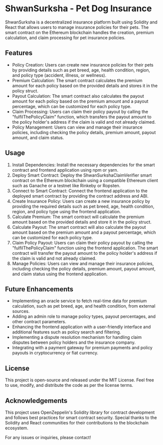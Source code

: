 
# ShwanSurksha - Pet Dog Insurance

ShwanSurksha is a decentralized insurance platform built using Solidity and React that allows users to manage insurance policies for their pets. The smart contract on the Ethereum blockchain handles the creation, premium calculation, and claim processing for pet insurance policies.

## Features

- Policy Creation: Users can create new insurance policies for their pets by providing details such as pet breed, age, health condition, region, and policy type (accident, illness, or wellness).
- Premium Calculation: The smart contract calculates the premium amount for each policy based on the provided details and stores it in the policy struct.
- Payout Calculation: The smart contract also calculates the payout amount for each policy based on the premium amount and a payout percentage, which can be customized for each policy type.
- Claim Processing: Users can claim their policy payout by calling the "fulfilThePolicyClaim" function, which transfers the payout amount to the policy holder's address if the claim is valid and not already claimed.
- Policy Management: Users can view and manage their insurance policies, including checking the policy details, premium amount, payout amount, and claim status.

## Usage

1. Install Dependencies: Install the necessary dependencies for the smart contract and frontend application using npm or yarn.
2. Deploy Smart Contract: Deploy the ShwanSurkshaClaimVerifier smart contract on the Ethereum blockchain using a compatible Ethereum client such as Ganache or a testnet like Rinkeby or Ropsten.
3. Connect to Smart Contract: Connect the frontend application to the deployed smart contract by providing the contract address and ABI.
4. Create Insurance Policy: Users can create a new insurance policy by providing the required details such as pet breed, age, health condition, region, and policy type using the frontend application.
5. Calculate Premium: The smart contract will calculate the premium amount based on the provided details and store it in the policy struct.
6. Calculate Payout: The smart contract will also calculate the payout amount based on the premium amount and a payout percentage, which can be customized for each policy type.
7. Claim Policy Payout: Users can claim their policy payout by calling the "fulfilThePolicyClaim" function using the frontend application. The smart contract will transfer the payout amount to the policy holder's address if the claim is valid and not already claimed.
8. Manage Policies: Users can view and manage their insurance policies, including checking the policy details, premium amount, payout amount, and claim status using the frontend application.

## Future Enhancements

- Implementing an oracle service to fetch real-time data for premium calculation, such as pet breed, age, and health condition, from external sources.
- Adding an admin role to manage policy types, payout percentages, and other contract parameters.
- Enhancing the frontend application with a user-friendly interface and additional features such as policy search and filtering.
- Implementing a dispute resolution mechanism for handling claim disputes between policy holders and the insurance company.
- Integrating with a payment gateway for premium payments and policy payouts in cryptocurrency or fiat currency.

## License

This project is open-source and released under the MIT License. Feel free to use, modify, and distribute the code as per the license terms.

## Acknowledgements

This project uses OpenZeppelin's Solidity library for contract development and follows best practices for smart contract security. Special thanks to the Solidity and React communities for their contributions to the blockchain ecosystem.

For any issues or inquiries, please contact!
